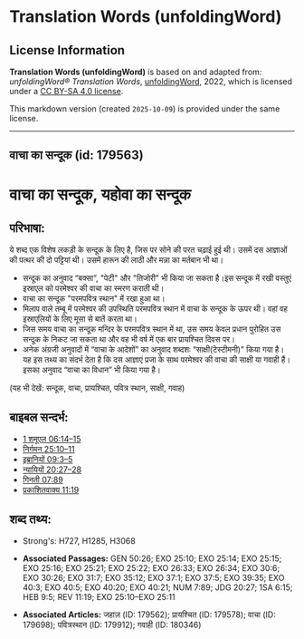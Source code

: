 # Translation Words (unfoldingWord)

## License Information

**Translation Words (unfoldingWord)** is based on and adapted from: _unfoldingWord® Translation Words_, [unfoldingWord](https://unfoldingword.org/utw), 2022, which is licensed under a [CC BY-SA 4.0 license](https://creativecommons.org/licenses/by-sa/4.0/legalcode.en).

This markdown version (created `2025-10-09`) is provided under the same license.



--------------------------------

## वाचा का सन्दूक (id: 179563)

वाचा का सन्दूक, यहोवा का सन्दूक
===============================

परिभाषा:
--------

ये शब्द एक विशेष लकड़ी के सन्दूक के लिए है, जिस पर सोने की परत चढ़ाई हुई थी। उसमें दस आज्ञाओं की पत्थर की दो पट्टियां थी। उसमें हारून की लाठी और मन्ना का मर्तबान भी था।

* सन्दूक का अनुवाद “बक्सा”, "पेटी" और "तिजोरी" भी किया जा सकता है।इस सन्दूक में रखी वस्तुएं इस्राएल को परमेश्वर की वाचा का स्मरण कराती थी।
* वाचा का सन्दूक "परमपवित्र स्थान" में रखा हुआ था।
* मिलाप वाले तम्बू में परमेश्वर की उपस्थिति परमपवित्र स्थान में वाचा के सन्दूक के ऊपर थी। वहां वह इस्राएलियों के लिए मूसा से बातें करता था।
* जिस समय वाचा का सन्दूक मन्दिर के परमपवित्र स्थान में था, उस समय केवल प्रधान पुरोहित उस सन्दूक के निकट जा सकता था और वह भी वर्ष में एक बार प्रायश्चित दिवस पर।
* अनेक अंग्रजी अनुवादों में “वाचा के आदेशों” का अनुवाद शब्दशः “साक्षी(टेस्टीमनी)” किया गया है। यह इस तथ्य का संदर्भ देता है कि दस आज्ञाएं प्रजा के साथ परमेश्वर की वाचा की साक्षी या गवाही हैं। इसका अनुवाद “वाचा का विधान” भी किया गया है।

(यह भी देखें: सन्दूक, वाचा, प्रायश्चित, पवित्र स्थान, साक्षी, गवाह)

बाइबल सन्दर्भ:
--------------

* [1 शमूएल 06:14–15](https://ref.ly/1Sam0:0)
* [निर्गमन 25:10–11](https://ref.ly/Exod25:10-Exod25:11)
* [इब्रानियों 09:3–5](https://ref.ly/Heb9:3-Heb9:5)
* [न्यायियों 20:27–28](https://ref.ly/Judg20:27-Judg20:28)
* [गिनती 07:89](https://ref.ly/Num7:89)
* [प्रकाशितवाक्य 11:19](https://ref.ly/Rev11:19)

शब्द तथ्य:
----------

* Strong's: H727, H1285, H3068

* **Associated Passages:** GEN 50:26; EXO 25:10; EXO 25:14; EXO 25:15; EXO 25:16; EXO 25:21; EXO 25:22; EXO 26:33; EXO 26:34; EXO 30:6; EXO 30:26; EXO 31:7; EXO 35:12; EXO 37:1; EXO 37:5; EXO 39:35; EXO 40:3; EXO 40:5; EXO 40:20; EXO 40:21; NUM 7:89; JDG 20:27; 1SA 6:15; HEB 9:5; REV 11:19; EXO 25:10–EXO 25:11
* **Associated Articles:** जहाज़ (ID: 179562); प्रायश्चित (ID: 179578); वाचा (ID: 179698); पवित्रस्‍थान (ID: 179912); गवाही (ID: 180346)

